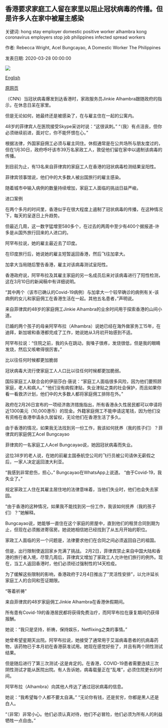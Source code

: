 ## 香港要求家庭工人留在家里以阻止冠状病毒的传播。但是许多人在家中被雇主感染

关键词: hong stay employer domestic positive worker alhambra kong coronavirus employers stop job philippines infected spread workers

作者: Rebecca Wright, Acel Bungcayao, A Domestic Worker The Philippines

发表日期: 2020-03-28 00:00:00

![](https://cdn.cnn.com/cnnnext/dam/assets/200327102319-20200327-hong-kong-philippines-helper-01-super-tease.jpg)

[English](Hong%20Kong%20asked%20domestic%20workers%20to%20stay%20in%20to%20stop%20the%20spread%20of%20coronavirus.%20But%20many%20got%20infected%20at%20home%20by%20their%20employers.md)

[原网页](https://edition.cnn.com/2020/03/28/asia/domestic-helpers-coronavirus-hnk-intl/index.html)

（CNN）当冠状病毒爆发到达香港时，家政服务员Jinkie Alhambra跟随政府的指示，在休息日呆在家里。

但是无论如何，她最终还是被感染了，在与雇主住在一起的公寓内。

48岁的菲律宾人在医院接受Skype采访时说：“这很讽刺。” “（我）有点沮丧，但你必须继续前进，面对它，你不能怀恨在心。”

根据法律，外国家庭佣工必须与雇主同住。休假通常是在公共场所与朋友度过的，但在1月30日，政府呼吁该市39万名家政工人，敦促他们留在家中以遏制该病毒的传播。

到目前为止，有13名来自菲律宾的家庭工人在香港的冠状病毒检测结果呈阳性。

菲律宾领事馆说，他们中的大多数人被出国旅行的雇主感染。

随着城市中输入病例的数量持续增加，家庭工人面临的挑战日益严峻。

进口案例

在两个多月的时间里，香港似乎在很大程度上遏制了冠状病毒的传播，在这种情况下，每天的呈逐日上升趋势。

但最近几周，这一数字猛增至580多个，在过去的两周中至少有400个据报道-许多是从国外旅行回来的人进口的。

阿罕布拉说，她的雇主最近去了印度。

在印度旅行后，她说她的雇主短暂返回香港，然后飞往加拿大。

加拿大当局随后警告香港，雇主对该病毒测试呈阳性。

香港政府说，阿罕布拉及其雇主家庭的另一名成员后来对该病毒进行了阳性检测，这在3月10日的新闻稿中有详细说明。

“其中两个（该市已确认的Covid-19病例）与加拿大一个较早确诊的病例有关-该病例的女儿和家庭佣工在香港生活在一起。其他五名患者，”声明说。

来自菲律宾的48岁的家庭佣工Jinkie Alhambra的业余时间用于探索香港的山间小道。

已婚的两个孩子的母亲阿罕布拉（Alhambra）说她已经在海外做家务工15年，在迪拜，新加坡和香港都完成了工作，她说她从3月初开始感到不适。

阿罕布拉说：“住院之前，我的头在跳动，我嗓子很疼，发烧很低，但是我的眼睛发烧，然后又咳嗽得很厉害。”

比以往任何时候都更加脆弱

冠状病毒大流行使家庭工人人口比以往任何时候都更加脆弱。

国际家庭工人联合会的伊丽莎白·唐说：“家庭工人面临很多风险，因为他们要照顾家庭，老人和病人。” “他们没有病假津贴，失业津贴之类的社会保护，而且如果你看一看救济计划，他们中的大多数人都将家庭佣工排除在外。”

政府在2月26日宣布的一项经济救济措施指出，所有香港永久性居民都可以申请将近1300美元（10,000港币）的现金。外籍家庭佣工不能申请这笔钱，因为他们没有资格在香港申请永久居留权，无论他们在香港生活了多久。

由于香港的情况，如果我无法找到另一份工作，我该如何抚养（我的孩子们）？菲律宾的家庭佣工Acel Bungcayao

菲律宾的一名家庭工人Acel Bungcayao说，她因冠状病毒而失业。

这位38岁的老人说，在她的前雇主国泰航空公司的飞行员被公司请休无薪假之后，一家人决定返回澳大利亚。

“我感到非常悲伤，担心，” Bungcayao在WhatsApp上说道。 “由于Covid-19，我失业了。”

规定家政工人住在其雇主居住地的法律意味着，当他们失业时，他们也会失去家园。

“由于香港的这种情况，如果我不能找到另一份工作，我该如何抚养（我的孩子们）？”她解释。

Bungcayao说，她能够一直住在这个家庭的房屋中，直到他们的租赁合同到期为止，但现在必须搬进寄宿房。她说她相信她已经找到了从五月开始的职位。

家政工人面临的另一个问题是，法律要求他们在合同之间必须返回自己的祖国。

但是，出行限制使返回家乡充满了挑战。 2月2日，菲律宾禁止来自中国大陆和香港的旅行者入境，尽管几周后，菲律宾又增加了家政工人允许他们旅行的例外。现在，当工人返回香港时，他们必须经过强制性的14天检疫。

为了缓解这些限制的影响，香港政府于2月4日推出了“灵活性安排”，以允许延长家庭工人的合同和签证期限。

“等着祈祷”

来自菲律宾的48岁家庭佣工Jinkie Alhambra在香港休假期间。

所有患有Covid-19的香港居民都将获得免费治疗，而阿罕布拉在康复期间仍获得报酬。

她说：“我只是坚持，祈祷，保持娱乐，Netflixing之类的事情。”

她曾希望星期天出院。阿罕布拉说，她接受了通常用于艾滋病毒患者的抗病毒药物，该药物已于本月初在香港获准试用。她现在感觉好些了，并且有两个阴性测试结果。

但是随后进行了第三次测试-这是肯定的。在香港，COVID-19患者需要连续三次阴性测试才能从医院出院。有人告诉她，病毒载量正在“乱堆”，必须住院更长的时间。

阿罕布拉（Alhambra）向其他人传达了通过冠状病毒的信息。

她说：“我希望每个人都不要太自满。” “无论你有钱，还是贫穷，你都是黑人还是白人。

“（非常）非常小心。他们必须认真对待，他们不必冒险，他们必须为所有人的利益牺牲一点自由。”